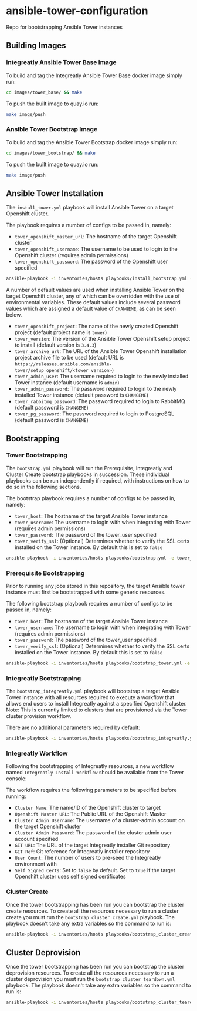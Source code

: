 # ansible-tower-configuration

Repo for bootstrapping Ansible Tower instances

## Building Images

### Integreatly Ansible Tower Base Image

To build and tag the Integreatly Ansible Tower Base docker image simply run:

```bash
cd images/tower_base/ && make
```

To push the built image to quay.io run:

```bash
make image/push
``` 

### Ansible Tower Bootstrap Image

To build and tag the Ansible Tower Bootstrap docker image simply run:

```bash
cd images/tower_bootstrap/ && make
```

To push the built image to quay.io run:

```bash
make image/push
``` 

## Ansible Tower Installation

The `install_tower.yml` playbook will install Ansible Tower on a target Openshift cluster.

The playbook requires a number of configs to be passed in, namely:

* `tower_openshift_master_url`: The hostname of the target Openshift cluster
* `tower_openshift_username`: The username to be used to login to the Openshift cluster (requires admin permissions)
* `tower_openshift_password`: The password of the Openshift user specified

```bash
ansible-playbook -i inventories/hosts playbooks/install_bootstrap.yml -e tower_openshift_master_url=<tower_openshift_master_url> -e tower_openshift_username=<tower_openshift_username> -e tower_openshift_password=<tower_openshift_password>
```

A number of default values are used when installing Ansible Tower on the target Openshift cluster, any of which can be overridden with the use of environmental variables. These default values include several password values which are assigned a default value of `CHANGEME`, as can be seen below.

* `tower_openshift_project`: The name of the newly created Openshift project (default project name is `tower`)
* `tower_version`: The version of the Ansible Tower Openshift setup project to install (default version is `3.4.3`)
* `tower_archive_url`: The URL of the Ansible Tower Openshift installation project archive file to be used (default URL is `https://releases.ansible.com/ansible-tower/setup_openshift/<tower_version>`)
* `tower_admin_user`: The username required to login to the newly installed Tower instance (default username is `admin`)
* `tower_admin_password`: The password required to login to the newly installed Tower instance (default password is `CHANGEME`)
* `tower_rabbitmq_password`: The password required to login to RabbitMQ (default password is `CHANGEME`)
* `tower_pg_password`: The password required to login to PostgreSQL (default password is `CHANGEME`)

## Bootstrapping

### Tower Bootstrapping

The `bootstrap.yml` playbook will run the Prerequisite, Integreatly and Cluster Create bootstrap playbooks in succession. These individual playbooks can be run independently if required, with instructions on how to do so in the following sections.

The bootstrap playbook requires a number of configs to be passed in, namely:

* `tower_host`: The hostname of the target Ansible Tower instance
* `tower_username`: The username to login with when integrating with Tower (requires admin permissions)
* `tower_password`: The password of the tower_user specified
* `tower_verify_ssl`: (Optional) Determines whether to verify the SSL certs installed on the Tower instance. By default this is set to `false`

```bash
ansible-playbook -i inventories/hosts playbooks/bootstrap.yml -e tower_host=<tower-host> -e tower_username=<tower-username> -e tower_password=<tower-password>
```

### Prerequisite Bootstrapping

Prior to running any jobs stored in this repository, the target Ansible tower instance must first be bootstrapped with some generic resources.

The following bootstrap playbook requires a number of configs to be passed in, namely:

* `tower_host`: The hostname of the target Ansible Tower instance
* `tower_username`: The username to login with when integrating with Tower (requires admin permissions)
* `tower_password`: The password of the tower_user specified
* `tower_verify_ssl`: (Optional) Determines whether to verify the SSL certs installed on the Tower instance. By default this is set to `false`

```bash
ansible-playbook -i inventories/hosts playbooks/bootstrap_tower.yml -e tower_host=<tower-host> -e tower_username=<tower-username> -e tower_password=<tower-password>
```

### Integreatly Bootstrapping

The `bootstrap_integreatly.yml` playbook will bootstrap a target Ansible Tower instance with all resources required to execute a workflow that allows end users to install Integreatly against a specified Openshift cluster. Note: This is currently limited to clusters that are provisioned via the Tower cluster provision workflow.

There are no additional parameters required by default:

```bash
ansible-playbook -i inventories/hosts playbooks/bootstrap_integreatly.yml
```

### Integreatly Workflow

Following the bootstrapping of Integreatly resources, a new workflow named `Integreatly Install Workflow` should be available from the Tower console:

The workflow requires the following parameters to be specified before running:

* `Cluster Name`: The name/ID of the Openshift cluster to target
* `Openshift Master URL`: The Public URL of the Openshift Master
* `Cluster Admin Username`: The username of a cluster-admin account on the target Openshift cluster
* `Cluster Admin Password`: The password of the cluster admin user account specified
* `GIT URL`: The URL of the target Integreatly installer Git repository
* `GIT Ref`: Git reference for Integreatly installer repository
* `User Count`: The number of users to pre-seed the Integreatly environment with
* `Self Signed Certs`: Set to `false` by default. Set to `true` if the target Openshift cluster uses self signed certificates

### Cluster Create

Once the tower bootstrapping has been run you can bootstrap the cluster create resources. To create all the resources necessary to run a cluster create you must run the `bootstrap_cluster_create.yml` playbook. The playbook doesn't take any extra variables so the command to run is:

```bash
ansible-playbook -i inventories/hosts playbooks/bootstrap_cluster_create.yml
```

## Cluster Deprovision

Once the tower bootstrapping has been run you can bootstrap the cluster deprovision resources. To create all the resources necessary to run a cluster deprovision you must run the `bootstrap_cluster_teardown.yml` playbook. The playbook doesn't take any extra variables so the command to run is:

```bash
ansible-playbook -i inventories/hosts playbooks/bootstrap_cluster_teardown.yml
```